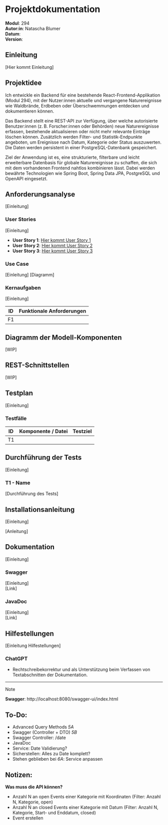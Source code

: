 # Projektdokumentation
**Modul**: 294   
**Autor:in**: Natascha Blumer  
**Datum**:  
**Version**:  

## Einleitung
[Hier kommt Einleitung]

## Projektidee
Ich entwickle ein Backend für eine bestehende React-Frontend-Applikation (Modul 294), mit der Nutzer:innen aktuelle und vergangene Naturereignisse wie Waldbrände, Erdbeben oder Überschwemmungen entdecken und dokumentieren können.

Das Backend stellt eine REST-API zur Verfügung, über welche autorisierte Benutzer:innen (z. B. Forscher:innen oder Behörden) neue Naturereignisse erfassen, bestehende aktualisieren oder nicht mehr relevante Einträge löschen können. Zusätzlich werden Filter- und Statistik-Endpunkte angeboten, um Ereignisse nach Datum, Kategorie oder Status auszuwerten. Die Daten werden persistent in einer PostgreSQL-Datenbank gespeichert.

Ziel der Anwendung ist es, eine strukturierte, filterbare und leicht erweiterbare Datenbasis für globale Naturereignisse zu schaffen, die sich mit dem vorhandenen Frontend nahtlos kombinieren lässt. Dabei werden bewährte Technologien wie Spring Boot, Spring Data JPA, PostgreSQL und OpenAPI eingesetzt.

## Anforderungsanalyse
[Einleitung]

### User Stories
[Einleitung]

- **User Story 1**: [Hier kommt User Story 1](https://github.com/Coding-Miffy/LB-Projekt-M295/issues/1)
- **User Story 2**: [Hier kommt User Story 2](https://github.com/Coding-Miffy/LB-Projekt-M295/issues/2)
- **User Story 3**: [Hier kommt User Story 3](https://github.com/Coding-Miffy/LB-Projekt-M295/issues/3)

### Use Case
[Einleitung]
[Diagramm]

### Kernaufgaben
[Einleitung]

| ID | Funktionale Anforderungen |
| :-: | :-- |
| F1 |  |

## Diagramm der Modell-Komponenten
[WIP]

## REST-Schnittstellen
[WIP]

## Testplan
[Einleitung]

### Testfälle
| ID | Komponente / Datei | Testziel |
| :-: | :-- | :-- |
| T1 |  |  |

## Durchführung der Tests
[Einleitung]

### T1 - Name
[Durchführung des Tests]

## Installationsanleitung
[Einleitung]

[Anleitung]

## Dokumentation
[Einleitung]

### Swagger
[Einleitung]  
[Link]

### JavaDoc
[Einleitung]  
[Link]

## Hilfestellungen
[Einleitung Hilfestellungen]

### ChatGPT
- Rechtschreibekorrektur und als Unterstützung beim Verfassen von Textabschnitten der Dokumentation.

---
>[!NOTE]
>**Swagger**: http://localhost:8080/swagger-ui/index.html

## To-Do:  
- Advanced Query Methods *5A*
- Swagger (Controller + DTO) *5B*
- Swagger Controller: /date
- JavaDoc
- Service: Date Validierung?
- Sicherstellen: Alles zu Date komplett?
- Stehen geblieben bei *6A*: Service anpassen

## Notizen:
**Was muss die API können?**
- Anzahl N an open Events einer Kategorie mit Koordinaten (Filter: Anzahl N, Kategorie, open)
- Anzahl N an closed Events einer Kategorie mit Datum (Filter: Anzahl N, Kategorie, Start- und Enddatum, closed)
- Event erstellen
